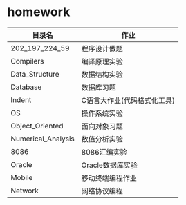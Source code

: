 # homework
| 目录名             | 作业                        |
|--------------------|-----------------------------|
| 202_197_224_59     | 程序设计做题                |
| Compilers          | 编译原理实验                |
| Data_Structure     | 数据结构实验                |
| Database           | 数据库习题                  |
| Indent             | C语言大作业(代码格式化工具) |
| OS                 | 操作系统实验                |
| Object_Oriented    | 面向对象习题                |
| Numerical_Analysis | 数值分析实验                |
| 8086               | 8086汇编实验                |
| Oracle             | Oracle数据库实验            |
| Mobile             | 移动终端编程作业            |
| Network            | 网络协议编程                |
